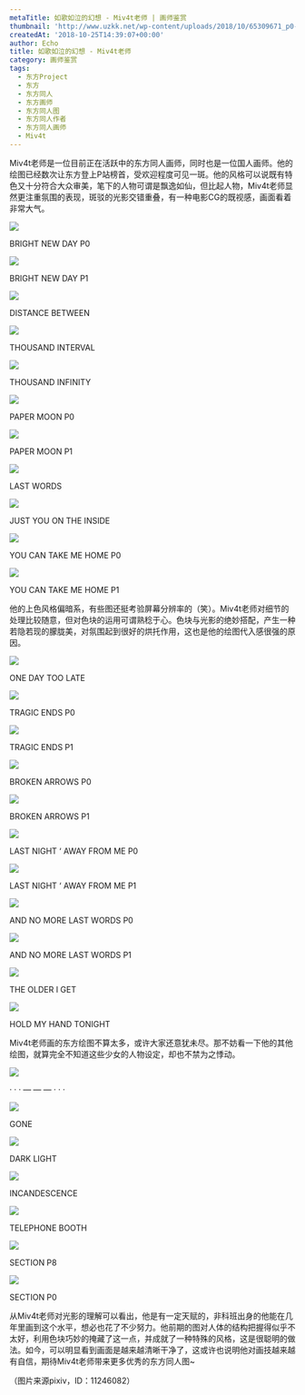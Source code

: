 ```yaml
---
metaTitle: 如歌如泣的幻想 - Miv4t老师 | 画师鉴赏
thumbnail: 'http://www.uzkk.net/wp-content/uploads/2018/10/65309671_p0-825x510.jpg'
createdAt: '2018-10-25T14:39:07+00:00'
author: Echo
title: 如歌如泣的幻想 - Miv4t老师
category: 画师鉴赏
tags:
  - 东方Project
  - 东方
  - 东方同人
  - 东方画师
  - 东方同人图
  - 东方同人作者
  - 东方同人画师
  - Miv4t
---
```


Miv4t老师是一位目前正在活跃中的东方同人画师，同时也是一位国人画师。他的绘图已经数次让东方登上P站榜首，受欢迎程度可见一斑。他的风格可以说既有特色又十分符合大众审美，笔下的人物可谓是飘逸如仙，但比起人物，Miv4t老师显然更注重氛围的表现，斑驳的光影交错重叠，有一种电影CG的既视感，画面看着非常大气。

![](http://www.uzkk.net/wp-content/uploads/2018/10/54339635_p0-693x1024.jpg)

BRIGHT NEW DAY P0

![](http://www.uzkk.net/wp-content/uploads/2018/10/54339635_p1-1024x565.jpg)

BRIGHT NEW DAY P1

![](http://www.uzkk.net/wp-content/uploads/2018/10/54995687_p0-1024x523.jpg)

DISTANCE BETWEEN

![](http://www.uzkk.net/wp-content/uploads/2018/10/62991712_p0-1024x624.png)

THOUSAND INTERVAL

![](http://www.uzkk.net/wp-content/uploads/2018/10/65309671_p0-1024x735.jpg)

THOUSAND INFINITY

![](http://www.uzkk.net/wp-content/uploads/2018/10/62512328_p1-1024x619.jpg)

PAPER MOON P0

![](http://www.uzkk.net/wp-content/uploads/2018/10/62512328_p0-706x1024.jpg)

PAPER MOON P1

![](http://www.uzkk.net/wp-content/uploads/2018/10/60181142_p0-1024x558.jpg)

LAST WORDS

![](http://www.uzkk.net/wp-content/uploads/2018/10/56136139_p0-741x1024.jpg)

JUST YOU ON THE INSIDE

![](http://www.uzkk.net/wp-content/uploads/2018/10/57208951_p0-614x1024.jpg)

YOU CAN TAKE ME HOME P0

![](http://www.uzkk.net/wp-content/uploads/2018/10/57208951_p1-1024x731.jpg)

YOU CAN TAKE ME HOME P1

他的上色风格偏暗系，有些图还挺考验屏幕分辨率的（笑）。Miv4t老师对细节的处理比较随意，但对色块的运用可谓熟稔于心。色块与光影的绝妙搭配，产生一种若隐若现的朦胧美，对氛围起到很好的烘托作用，这也是他的绘图代入感很强的原因。

![](http://www.uzkk.net/wp-content/uploads/2018/10/54851886_p0-1024x502.jpg)

ONE DAY TOO LATE

![](http://www.uzkk.net/wp-content/uploads/2018/10/57095174_p0-1024x580.jpg)

TRAGIC ENDS P0

![](http://www.uzkk.net/wp-content/uploads/2018/10/57095174_p1-648x1024.jpg)

TRAGIC ENDS P1

![](http://www.uzkk.net/wp-content/uploads/2018/10/54120130_p0-1024x517.jpg)

BROKEN ARROWS P0

![](http://www.uzkk.net/wp-content/uploads/2018/10/54120130_p1.jpg)

BROKEN ARROWS P1

![](http://www.uzkk.net/wp-content/uploads/2018/10/55397294_p0-1024x650.jpg)

LAST NIGHT ‘ AWAY FROM ME P0

![](http://www.uzkk.net/wp-content/uploads/2018/10/55397294_p1.jpg)

LAST NIGHT ‘ AWAY FROM ME P1

![](http://www.uzkk.net/wp-content/uploads/2018/10/57452059_p0-633x1024.jpg)

AND NO MORE LAST WORDS P0

![](http://www.uzkk.net/wp-content/uploads/2018/10/57452059_p1-1024x679.jpg)

AND NO MORE LAST WORDS P1

![](http://www.uzkk.net/wp-content/uploads/2018/10/152306avpv7ji0wzfv0vag-1024x640.jpg)

THE OLDER I GET

![](http://www.uzkk.net/wp-content/uploads/2018/10/57687560_p0-721x1024.jpg)

HOLD MY HAND TONIGHT

Miv4t老师画的东方绘图不算太多，或许大家还意犹未尽。那不妨看一下他的其他绘图，就算完全不知道这些少女的人物设定，却也不禁为之悸动。

![](http://www.uzkk.net/wp-content/uploads/2018/10/62303337_p0-561x1024.jpg)

· · · — — — · · ·

![](http://www.uzkk.net/wp-content/uploads/2018/10/63966265_p0-595x1024.jpg)

GONE

![](http://www.uzkk.net/wp-content/uploads/2018/10/57892632_p0-589x1024.jpg)

DARK LIGHT

![](http://www.uzkk.net/wp-content/uploads/2018/10/66398328_p0-465x1024.png)

INCANDESCENCE

![](http://www.uzkk.net/wp-content/uploads/2018/10/61507525_p0-653x1024.jpg)

TELEPHONE BOOTH

![](http://www.uzkk.net/wp-content/uploads/2018/10/60006073_p6-654x1024.jpg)

SECTION P8

![](http://www.uzkk.net/wp-content/uploads/2018/10/60006073_p0-1024x512.jpg)

SECTION P0

从Miv4t老师对光影的理解可以看出，他是有一定天赋的，非科班出身的他能在几年里画到这个水平，想必也花了不少努力。他前期的图对人体的结构把握得似乎不太好，利用色块巧妙的掩藏了这一点，并成就了一种特殊的风格，这是很聪明的做法。如今，可以明显看到画面是越来越清晰干净了，这或许也说明他对画技越来越有自信，期待Miv4t老师带来更多优秀的东方同人图~

（图片来源pixiv，ID：11246082）
